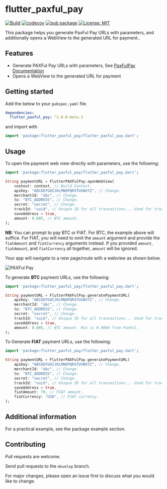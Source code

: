 # flutter_paxful_pay

[![Build](https://github.com/francis94c/flutter_paxful_pay/actions/workflows/main.yml/badge.svg)](https://github.com/francis94c/flutter_paxful_pay/actions/workflows/main.yml) [![codecov](https://codecov.io/gh/francis94c/flutter_paxful_pay/branch/master/graph/badge.svg?token=KCPSZJHEO9)](https://codecov.io/gh/francis94c/flutter_paxful_pay) [![pub package](https://img.shields.io/pub/v/flutter_paxful_pay.svg)](https://pub.dev/packages/flutter_paxful_pay) [![License: MIT](https://img.shields.io/badge/License-MIT-yellow.svg)](https://opensource.org/licenses/MIT)

This package helps you generate PaxFul Pay URLs with parameters, and additionally opens a WebView to the generated URL for payment..

## Features

- Generate PAXFul Pay URLs with parameters, See [PaxFulPay Documentation](https://developers.paxful.com/documentation/paxful-pay)
- Opens a WebView to the generated URL for payment

## Getting started

Add the below to your `pubspec.yaml` file.

```yaml
dependencies:
  flutter_paxful_pay: ^1.0.0-beta.1
```

and import with

```dart
import 'package:flutter_paxful_pay/flutter_paxful_pay.dart';
```

## Usage

To open the payment web view directly with parameters, use the following:

```dart
import 'package:flutter_paxful_pay/flutter_paxful_pay.dart';

String paymentURL = FlutterPAXFulPay.openWebView(
    context: context, // Build Context.
    apiKey: "ABCDEFGHIJKLMNOPQRSTUVWXYZ", // Change.
    merchantId: "abc", // Change.
    to: "BTC_ADDRESS", // Change.
    secret: "secret", // Change.
    trackId: "uuid", // Unique ID for all transactions... Used for tracking on your backend...
    saveAddress = true,
    amount: 0.005, // BTC amount.
);
```

**NB:** You can prompt to pay BTC or FIAT. For BTC, the example above will suffice. For FIAT, you will need to omit the `amount` argument and provide the `fiatAmount` and `fiatCurrency` arguments instead. If you provided `amount`, `fiatAmount`, and `fiatCurrency` all together, `amount` will be ignored.

Your app will navigate to a new page/route with a webview as shown below.

![PAXFul Pay](https://github.com/francis94c/flutter_paxful_pay/blob/master/assets/images/paxful-pay.png?raw=true)

To generate **BTC** payment URLs, use the following:

```dart
import 'package:flutter_paxful_pay/flutter_paxful_pay.dart';

String paymentURL = FlutterPAXFulPay.generatePaymentURL(
    apiKey: "ABCDEFGHIJKLMNOPQRSTUVWXYZ", // Change.
    merchantId: "abc", // Change.
    to: "BTC_ADDRESS", // Change.
    secret: "secret", // Change.
    trackId: "uuid", // Unique ID for all transactions... Used for tracking on your backend...
    saveAddress = true,
    amount: 0.005, // BTC amount. Min is 0.0004 from PaxFul.
);
```

To Generate **FIAT** payment URLs, use the following:

```dart
import 'package:flutter_paxful_pay/flutter_paxful_pay.dart';

String paymentURL = FlutterPAXFulPay.generatePaymentURL(
    apiKey: "ABCDEFGHIJKLMNOPQRSTUVWXYZ", // Change.
    merchantId: "abc", // Change.
    to: "BTC_ADDRESS", // Change.
    secret: "secret", // Change.
    trackId: "uuid", // Unique ID for all transactions... Used for tracking on your backend...
    saveAddress = true,
    fiatAmount: 70, // FIAT amount.
    fiatCurrency: "USD", // FIAT currency.
);
```

## Additional information

For a practical example, see the package example section.

## Contributing

Pull requests are welcome.

Send pull requests to the `develop` branch.

For major changes, please open an issue first to discuss what you would like to change.
